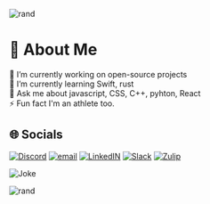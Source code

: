 ![rand](https://rand-xyz.now.sh/api/hello)

# 💫 About Me

🔭 I’m currently working on open-source projects<br>🌱 I’m currently learning Swift, rust<br>💬 Ask me about javascript, CSS, C++, pyhton, React<br>⚡ Fun fact I'm an athlete too.

## 🌐 Socials

[![Discord](https://img.shields.io/badge/Discord-5865F2?style=for-the-badge&logo=discord&logoColor=white)](https://discord.gg/Scxp2UQU) 
[![email](https://img.shields.io/badge/Gmail-D14836?style=for-the-badge&logo=gmail&logoColor=white)](mailto:nakulverma.py@gmail.com) 
[![LinkedIN](https://img.shields.io/badge/LinkedIn-0077B5?style=for-the-badge&logo=linkedin&logoColor=white)](https://www.linkedin.com/in/nakul-verma-41865a35b/overlay/about-this-profile/?lipi=urn%3Ali%3Apage%3Ad_flagship3_profile_view_base%3Bcasd9PQeQeG150gUemQseQ%3D%3D) 
[![Slack](https://img.shields.io/badge/Slack-4A154B?style=for-the-badge&logo=slack&logoColor=white)](https://join.slack.com/t/newworkspace-knf7133/shared_invite/zt-3988cpc2d-FkGVjrO01VRxl7XTE36WEw)
[![Zulip](https://img.shields.io/badge/Zulip-50ADFF?style=for-the-badge&logo=Zulip&logoColor=white)](https://jupyter.zulipchat.com/#user/956665)


![Joke](https://readme-jokes.vercel.app/api?theme=dark)

![rand](https://rand-xyz.now.sh/api/hello)

